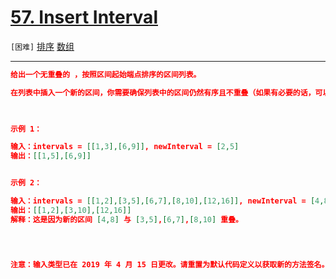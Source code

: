 # [57. Insert Interval](https://leetcode-cn.com/problems/insert-interval/)

`[困难]` [排序](https://leetcode-cn.com/tag/sort/)  [数组](https://leetcode-cn.com/tag/array/) 

---

```json
给出一个无重叠的 ，按照区间起始端点排序的区间列表。

在列表中插入一个新的区间，你需要确保列表中的区间仍然有序且不重叠（如果有必要的话，可以合并区间）。

 

示例 1：

输入：intervals = [[1,3],[6,9]], newInterval = [2,5]
输出：[[1,5],[6,9]]


示例 2：

输入：intervals = [[1,2],[3,5],[6,7],[8,10],[12,16]], newInterval = [4,8]
输出：[[1,2],[3,10],[12,16]]
解释：这是因为新的区间 [4,8] 与 [3,5],[6,7],[8,10] 重叠。


 

注意：输入类型已在 2019 年 4 月 15 日更改。请重置为默认代码定义以获取新的方法签名。

```
